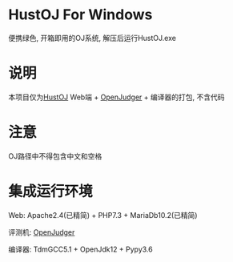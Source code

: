 # HustOJ For Windows
便携绿色, 开箱即用的OJ系统, 解压后运行HustOJ.exe
# 说明
本项目仅为[HustOJ](https://github.com/zhblue/hustoj) Web端 + [OpenJudger](https://github.com/Azure99/OpenJudger) + 编译器的打包, 不含代码
# 注意
OJ路径中不得包含中文和空格

# 集成运行环境
Web: Apache2.4(已精简) + PHP7.3 + MariaDb10.2(已精简)

评测机: [OpenJudger](https://github.com/Azure99/OpenJudger)

编译器: TdmGCC5.1 + OpenJdk12 + Pypy3.6
